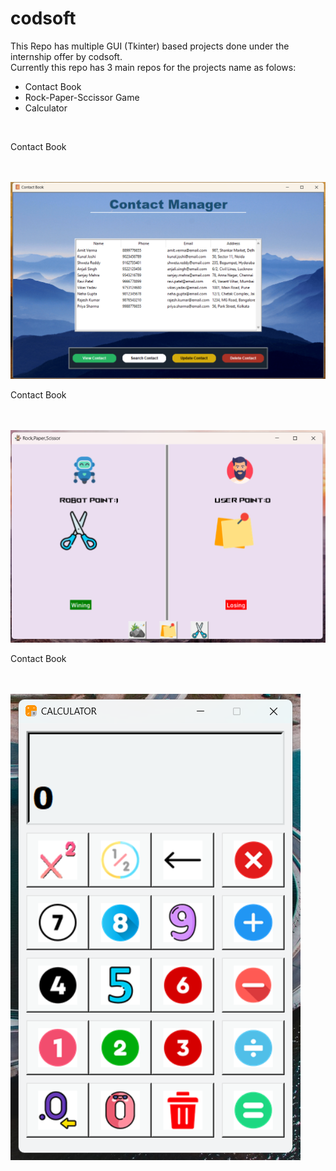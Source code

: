 # codsoft
This Repo has multiple GUI (Tkinter) based projects done under the internship offer by codsoft.
<br>
Currently this repo has 3 main repos for the projects name as folows:<br>
<ul>
  <li>Contact Book</li>
  <li>Rock-Paper-Sccissor Game</li>
  <li>Calculator</li>
</ul>
<br>

<p></b> Contact Book </b></p>
<br>
<br>
<img src="Screenshot 2024-11-05 213559.png">
<br>
<p></b> Contact Book </b></p>
<br>
<br>
<img src="Screenshot 2024-10-09 212349.png">
<br>
<p></b> Contact Book </b></p>
<br>
<br>
<img src="screenshot.png">